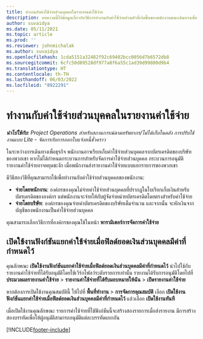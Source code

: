 ```yaml
---
title: ทำงานกับค่าใช้จ่ายส่วนบุคคลในรายงานค่าใช้จ่าย
description: บทความนี้ให้ข้อมูลเกี่ยวกับวิธีการทำงานกับค่าใช้จ่ายส่วนตัวที่เกิดขึ้นของพนักงานขณะเดินทางเพื่อวัตถุประสงค์ทางธุรกิจ
author: suvaidya
ms.date: 05/11/2021
ms.topic: article
ms.prod: ''
ms.reviewer: johnmichalak
ms.author: suvaidya
ms.openlocfilehash: 1cda5151a32482f92c69402bcc0056d7b6572db8
ms.sourcegitcommit: 6cfc50d89528df977a8f6a55c1ad39d99800d9b4
ms.translationtype: HT
ms.contentlocale: th-TH
ms.lasthandoff: 06/03/2022
ms.locfileid: "8922291"
---
```

# <a name="work-with-personal-expenses-on-an-expense-report"></a>ทำงานกับค่าใช้จ่ายส่วนบุคคลในรายงานค่าใช้จ่าย

_**นำไปใช้กับ:** Project Operations สำหรับสถานการณ์ตามทรัพยากร/ไม่ได้เก็บในคลัง การปรับใช้งานแบบ Lite - จัดการกับการออกใบแจ้งหนี้ชั่วคราว_

ในระหว่างการเดินทางเพื่อธุรกิจ พนักงานอาจเรียกเก็บค่าใช้จ่ายส่วนบุคคลจากบัตรเครดิตของบริษัทของพวกเขา หากไม่ได้กำหนดกระบวนการสำหรับจัดการค่าใช้จ่ายส่วนบุคคล กระบวนการอนุมัติรายงานค่าใช้จ่ายอาจหยุดชะงัก เมื่อพนักงานส่งรายงานค่าใช้จ่ายแบบแยกรายการของพวกเขา

มีวิธีสองวิธีที่คุณสามารถใช้เพื่อทำงานกับค่าใช้จ่ายส่วนบุคคลของพนักงาน:

  - **จ่ายโดยพนักงาน**: องค์กรของคุณไม่จ่ายค่าใช้จ่ายส่วนบุคคลที่ปรากฏในใบเรียกเก็บเงินสำหรับบัตรเครดิตขององค์กร แต่พนักงานจะจ่ายให้กับผู้จัดจำหน่ายบัตรเครดิตโดยตรงสำหรับค่าใช้จ่าย 
  - **จ่ายโดยบริษัท**: องค์กรของคุณจ่ายค่าบัตรเครดิตของบริษัทเต็มจำนวน และจากนั้น จะหักเงินจากบัญชีของพนักงานเป็นค่าใช้จ่ายส่วนบุคคล

คุณสามารถเลือกวิธีการที่องค์กรของคุณใช้ในหน้า **พารามิเตอร์การจัดการค่าใช้จ่าย**


## <a name="enable-split-expense-function-when-personal-amount-field-has-value-defined"></a>เปิดใช้งานฟังก์ชันแยกค่าใช้จ่ายเมื่อฟิลด์ยอดเงินส่วนบุคคลมีค่าที่กำหนดไว้

คุณลักษณะ **เปิดใช้งานฟังก์ชันแยกค่าใช้จ่ายเมื่อฟิลด์ยอดเงินส่วนบุคคลมีค่าที่กำหนดไว้** นำไปใช้กับรายงานค่าใช้จ่ายที่ได้รับอนุมัติโดยใช้เวิร์กโฟลว์ระดับรายการเท่านั้น รายงานได้รับการอนุมัติโดยไปที่ **ประมวลผลรายงานค่าใช้จ่าย** > **รายงานค่าใช้จ่ายที่ได้รับมอบหมายให้ฉัน** > **เปิดรายงานค่าใช้จ่าย** 

หากต้องการเปิดใช้งานคุณสมบัตินี้ ให้ไปที่ **พื้นที่ทำงาน** > **การจัดการคุณสมบัติ** เลือก **เปิดใช้งานฟังก์ชันแยกค่าใช้จ่ายเมื่อฟิลด์ยอดเงินส่วนบุคคลมีค่าที่กำหนดไว้** แล้วเลือก **เปิดใช้งานทันที** 

เมื่อเปิดใช้งานคุณลักษณะ รายการค่าใช้จ่ายที่ใช้ฟังก์ชันนี้จะสร้างสองรายการเมื่อส่งรายงาน มีการสร้างสองบรรทัดเพื่อให้ผู้อนุมัติสามารถอนุมัติแต่ละบรรทัดแยกกัน


[!INCLUDE[footer-include](../includes/footer-banner.md)]
